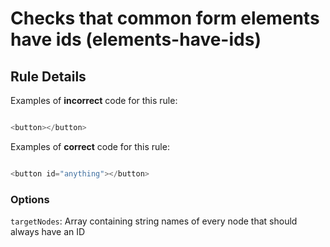 # Checks that common form elements have ids (elements-have-ids)


## Rule Details

Examples of **incorrect** code for this rule:

```js

<button></button>

```

Examples of **correct** code for this rule:

```js

<button id="anything"></button>

```

### Options

`targetNodes`: Array containing string names of every node that should always have an ID
